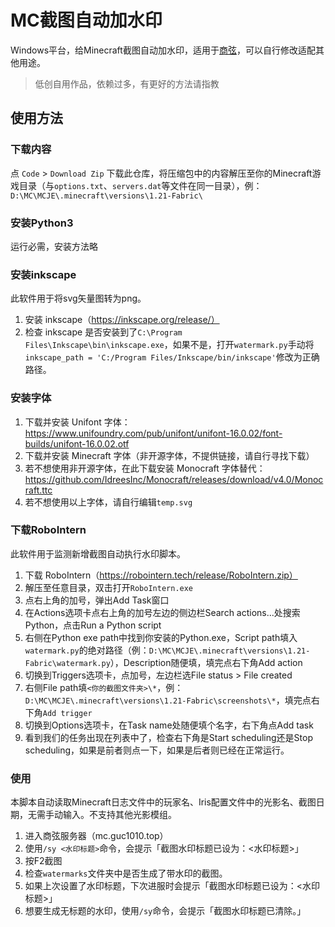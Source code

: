 # MC截图自动加水印

Windows平台，给Minecraft截图自动加水印，适用于[商弦](https://guc1010.top)，可以自行修改适配其他用途。

> 低创自用作品，依赖过多，有更好的方法请指教

## 使用方法

### 下载内容

点 `Code` > `Download Zip` 下载此仓库，将压缩包中的内容解压至你的Minecraft游戏目录（与`options.txt`、`servers.dat`等文件在同一目录），例：`D:\MC\MCJE\.minecraft\versions\1.21-Fabric\`

### 安装Python3

运行必需，安装方法略

### 安装inkscape

此软件用于将svg矢量图转为png。

1. 安装 inkscape（https://inkscape.org/release/）
1. 检查 inkscape 是否安装到了`C:\Program Files\Inkscape\bin\inkscape.exe`，如果不是，打开`watermark.py`手动将`inkscape_path = 'C:/Program Files/Inkscape/bin/inkscape'`修改为正确路径。

### 安装字体

1. 下载并安装 Unifont 字体：https://www.unifoundry.com/pub/unifont/unifont-16.0.02/font-builds/unifont-16.0.02.otf
1. 下载并安装 Minecraft 字体（非开源字体，不提供链接，请自行寻找下载）
1. 若不想使用非开源字体，在此下载安装 Monocraft 字体替代：https://github.com/IdreesInc/Monocraft/releases/download/v4.0/Monocraft.ttc
1. 若不想使用以上字体，请自行编辑`temp.svg`

### 下载RoboIntern

此软件用于监测新增截图自动执行水印脚本。

1. 下载 RoboIntern（https://robointern.tech/release/RoboIntern.zip）
1. 解压至任意目录，双击打开`RoboIntern.exe`
1. 点右上角的加号，弹出Add Task窗口
1. 在Actions选项卡点右上角的加号左边的侧边栏Search actions...处搜索Python，点击Run a Python script
1. 右侧在Python exe path中找到你安装的Python.exe，Script path填入`watermark.py`的绝对路径（例：`D:\MC\MCJE\.minecraft\versions\1.21-Fabric\watermark.py`），Description随便填，填完点右下角Add action
1. 切换到Triggers选项卡，点加号，左边栏选File status > File created
1. 右侧File path填`<你的截图文件夹>\*`，例：`D:\MC\MCJE\.minecraft\versions\1.21-Fabric\screenshots\*`，填完点右下角`Add trigger`
1. 切换到Options选项卡，在Task name处随便填个名字，右下角点Add task
1. 看到我们的任务出现在列表中了，检查右下角是Start scheduling还是Stop scheduling，如果是前者则点一下，如果是后者则已经在正常运行。

### 使用

本脚本自动读取Minecraft日志文件中的玩家名、Iris配置文件中的光影名、截图日期，无需手动输入。不支持其他光影模组。

1. 进入商弦服务器（mc.guc1010.top）
2. 使用`/sy <水印标题>`命令，会提示「截图水印标题已设为：<水印标题>」
3. 按F2截图
4. 检查`watermarks`文件夹中是否生成了带水印的截图。
5. 如果上次设置了水印标题，下次进服时会提示「截图水印标题已设为：<水印标题>」
6. 想要生成无标题的水印，使用`/sy`命令，会提示「截图水印标题已清除。」


